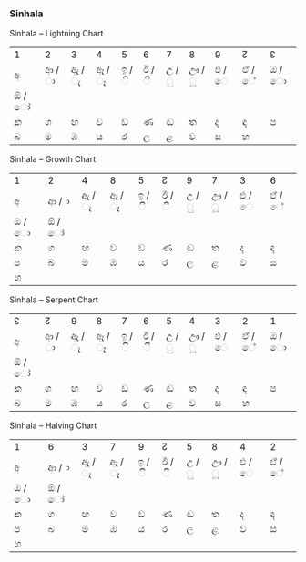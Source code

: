 ### <span id="anchor-50"></span>Sinhala

Sinhala – Lightning Chart

|       |       |       |       |       |       |       |       |       |       |       |
| ----- | ----- | ----- | ----- | ----- | ----- | ----- | ----- | ----- | ----- | ----- |
| 1     | 2     | 3     | 4     | 5     | 6     | 7     | 8     | 9     | ↊     | ↋     |
| අ     | ආ / ා | ඇ / ැ | ඈ / ෑ | ඉ / ි | ඊ / ී | උ / ු | ඌ / ූ | එ / ෙ | ඒ / ේ | ඔ / ො |
| ඕ / ෝ |       |       |       |       |       |       |       |       |       |       |
| ක     | ග     | ඟ     | ච     | ඩ     | ණ     | ඬ     | ත     | ද     | ඳ     | ප     |
| බ     | ම     | ඹ     | ය     | ර     | ල     | ළ     | ව     | ස     | හ     |       |

Sinhala – Growth Chart

|       |       |       |       |       |       |       |       |       |       |
| ----- | ----- | ----- | ----- | ----- | ----- | ----- | ----- | ----- | ----- |
| 1     | 2     | 4     | 8     | 5     | ↊     | 9     | 7     | 3     | 6     |
| අ     | ආ / ා | ඇ / ැ | ඈ / ෑ | ඉ / ි | ඊ / ී | උ / ු | ඌ / ූ | එ / ෙ | ඒ / ේ |
| ඔ / ො | ඕ / ෝ |       |       |       |       |       |       |       |       |
| ක     | ග     | ඟ     | ච     | ඩ     | ණ     | ඬ     | ත     | ද     | ඳ     |
| ප     | බ     | ම     | ඹ     | ය     | ර     | ල     | ළ     | ව     | ස     |
| හ     |       |       |       |       |       |       |       |       |       |

Sinhala – Serpent Chart

|       |       |       |       |       |       |       |       |       |       |       |
| ----- | ----- | ----- | ----- | ----- | ----- | ----- | ----- | ----- | ----- | ----- |
| ↋     | ↊     | 9     | 8     | 7     | 6     | 5     | 4     | 3     | 2     | 1     |
| අ     | ආ / ා | ඇ / ැ | ඈ / ෑ | ඉ / ි | ඊ / ී | උ / ු | ඌ / ූ | එ / ෙ | ඒ / ේ | ඔ / ො |
| ඕ / ෝ |       |       |       |       |       |       |       |       |       |       |
| ක     | ග     | ඟ     | ච     | ඩ     | ණ     | ඬ     | ත     | ද     | ඳ     | ප     |
| බ     | ම     | ඹ     | ය     | ර     | ල     | ළ     | ව     | ස     | හ     |       |

Sinhala – Halving Chart

|       |       |       |       |       |       |       |       |       |       |
| ----- | ----- | ----- | ----- | ----- | ----- | ----- | ----- | ----- | ----- |
| 1     | 6     | 3     | 7     | 9     | ↊     | 5     | 8     | 4     | 2     |
| අ     | ආ / ා | ඇ / ැ | ඈ / ෑ | ඉ / ි | ඊ / ී | උ / ු | ඌ / ූ | එ / ෙ | ඒ / ේ |
| ඔ / ො | ඕ / ෝ |       |       |       |       |       |       |       |       |
| ක     | ග     | ඟ     | ච     | ඩ     | ණ     | ඬ     | ත     | ද     | ඳ     |
| ප     | බ     | ම     | ඹ     | ය     | ර     | ල     | ළ     | ව     | ස     |
| හ     |       |       |       |       |       |       |       |       |       |
